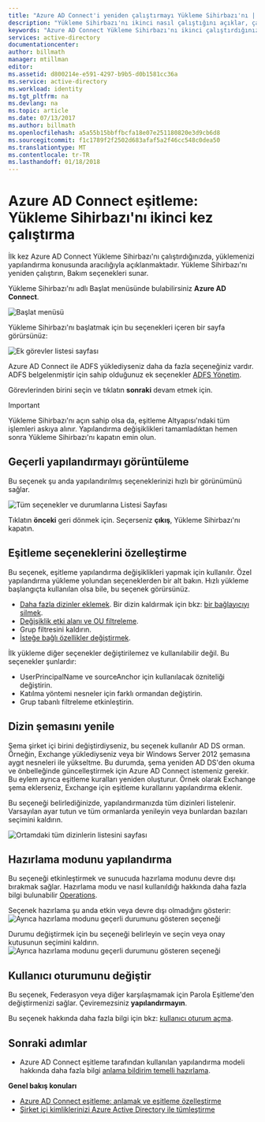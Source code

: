 ```yaml
---
title: "Azure AD Connect'i yeniden çalıştırmayı Yükleme Sihirbazı'nı | Microsoft Docs"
description: "Yükleme Sihirbazı'nı ikinci nasıl çalıştığını açıklar, çalışma zamanı."
keywords: "Azure AD Connect Yükleme Sihirbazı'nı ikinci çalıştırdığınızda bakım ayarlarını yapılandırmanıza olanak sağlar"
services: active-directory
documentationcenter: 
author: billmath
manager: mtillman
editor: 
ms.assetid: d800214e-e591-4297-b9b5-d0b1581cc36a
ms.service: active-directory
ms.workload: identity
ms.tgt_pltfrm: na
ms.devlang: na
ms.topic: article
ms.date: 07/13/2017
ms.author: billmath
ms.openlocfilehash: a5a55b15bbffbcfa18e07e251180820e3d9cb6d8
ms.sourcegitcommit: f1c1789f2f2502d683afaf5a2f46cc548c0dea50
ms.translationtype: MT
ms.contentlocale: tr-TR
ms.lasthandoff: 01/18/2018
---
```

# <a name="azure-ad-connect-sync-running-the-installation-wizard-a-second-time"></a>Azure AD Connect eşitleme: Yükleme Sihirbazı'nı ikinci kez çalıştırma
İlk kez Azure AD Connect Yükleme Sihirbazı'nı çalıştırdığınızda, yüklemenizi yapılandırma konusunda aracılığıyla açıklanmaktadır. Yükleme Sihirbazı'nı yeniden çalıştırın, Bakım seçenekleri sunar.

Yükleme Sihirbazı'nı adlı Başlat menüsünde bulabilirsiniz **Azure AD Connect**.

![Başlat menüsü](./media/active-directory-aadconnectsync-installation-wizard/startmenu.png)

Yükleme Sihirbazı'nı başlatmak için bu seçenekleri içeren bir sayfa görürsünüz:

![Ek görevler listesi sayfası](./media/active-directory-aadconnectsync-installation-wizard/additionaltasks.png)

Azure AD Connect ile ADFS yüklediyseniz daha da fazla seçeneğiniz vardır. ADFS belgelenmiştir için sahip olduğunuz ek seçenekler [ADFS Yönetim](active-directory-aadconnect-federation-management.md#manage-ad-fs).

Görevlerinden birini seçin ve tıklatın **sonraki** devam etmek için.

> [!IMPORTANT]
> Yükleme Sihirbazı'nı açın sahip olsa da, eşitleme Altyapısı'ndaki tüm işlemleri askıya alınır. Yapılandırma değişiklikleri tamamladıktan hemen sonra Yükleme Sihirbazı'nı kapatın emin olun.
>
>

## <a name="view-current-configuration"></a>Geçerli yapılandırmayı görüntüleme
Bu seçenek şu anda yapılandırılmış seçeneklerinizi hızlı bir görünümünü sağlar.

![Tüm seçenekler ve durumlarına Listesi Sayfası](./media/active-directory-aadconnectsync-installation-wizard/viewconfig.png)

Tıklatın **önceki** geri dönmek için. Seçerseniz **çıkış**, Yükleme Sihirbazı'nı kapatın.

## <a name="customize-synchronization-options"></a>Eşitleme seçeneklerini özelleştirme
Bu seçenek, eşitleme yapılandırma değişiklikleri yapmak için kullanılır. Özel yapılandırma yükleme yolundan seçeneklerden bir alt bakın. Hızlı yükleme başlangıçta kullanılan olsa bile, bu seçenek görürsünüz.

* [Daha fazla dizinler eklemek](active-directory-aadconnect-get-started-custom.md#connect-your-directories). Bir dizin kaldırmak için bkz: [bir bağlayıcıyı silmek](active-directory-aadconnectsync-service-manager-ui-connectors.md#delete).
* [Değişiklik etki alanı ve OU filtreleme](active-directory-aadconnect-get-started-custom.md#domain-and-ou-filtering).
* Grup filtresini kaldırın.
* [İsteğe bağlı özellikler değiştirmek](active-directory-aadconnect-get-started-custom.md#optional-features).

İlk yükleme diğer seçenekler değiştirilemez ve kullanılabilir değil. Bu seçenekler şunlardır:

* UserPrincipalName ve sourceAnchor için kullanılacak özniteliği değiştirin.
* Katılma yöntemi nesneler için farklı ormandan değiştirin.
* Grup tabanlı filtreleme etkinleştirin.

## <a name="refresh-directory-schema"></a>Dizin şemasını yenile
Şema şirket içi birini değiştirdiyseniz, bu seçenek kullanılır AD DS orman. Örneğin, Exchange yüklediyseniz veya bir Windows Server 2012 şemasına aygıt nesneleri ile yükseltme. Bu durumda, şema yeniden AD DS'den okuma ve önbelleğinde güncelleştirmek için Azure AD Connect istemeniz gerekir. Bu eylem ayrıca eşitleme kuralları yeniden oluşturur. Örnek olarak Exchange şema eklerseniz, Exchange için eşitleme kurallarını yapılandırma eklenir.

Bu seçeneği belirlediğinizde, yapılandırmanızda tüm dizinleri listelenir. Varsayılan ayar tutun ve tüm ormanlarda yenileyin veya bunlardan bazıları seçimini kaldırın.

![Ortamdaki tüm dizinlerin listesini sayfası](./media/active-directory-aadconnectsync-installation-wizard/refreshschema.png)

## <a name="configure-staging-mode"></a>Hazırlama modunu yapılandırma
Bu seçeneği etkinleştirmek ve sunucuda hazırlama modunu devre dışı bırakmak sağlar. Hazırlama modu ve nasıl kullanıldığı hakkında daha fazla bilgi bulunabilir [Operations](active-directory-aadconnectsync-operations.md#staging-mode).

Seçenek hazırlama şu anda etkin veya devre dışı olmadığını gösterir:  
![Ayrıca hazırlama modunu geçerli durumunu gösteren seçeneği](./media/active-directory-aadconnectsync-installation-wizard/stagingmodecurrentstate.png)

Durumu değiştirmek için bu seçeneği belirleyin ve seçin veya onay kutusunun seçimini kaldırın.  
![Ayrıca hazırlama modunu geçerli durumunu gösteren seçeneği](./media/active-directory-aadconnectsync-installation-wizard/stagingmodeenable.png)

## <a name="change-user-sign-in"></a>Kullanıcı oturumunu değiştir
Bu seçenek, Federasyon veya diğer karşılaşmamak için Parola Eşitleme'den değiştirmenizi sağlar. Çeviremezsiniz **yapılandırmayın**.

Bu seçenek hakkında daha fazla bilgi için bkz: [kullanıcı oturum açma](active-directory-aadconnect-user-signin.md#changing-the-user-sign-in-method).

## <a name="next-steps"></a>Sonraki adımlar
* Azure AD Connect eşitleme tarafından kullanılan yapılandırma modeli hakkında daha fazla bilgi [anlama bildirim temelli hazırlama](active-directory-aadconnectsync-understanding-declarative-provisioning.md).

**Genel bakış konuları**

* [Azure AD Connect eşitleme: anlamak ve eşitleme özelleştirme](active-directory-aadconnectsync-whatis.md)
* [Şirket içi kimliklerinizi Azure Active Directory ile tümleştirme](active-directory-aadconnect.md)
